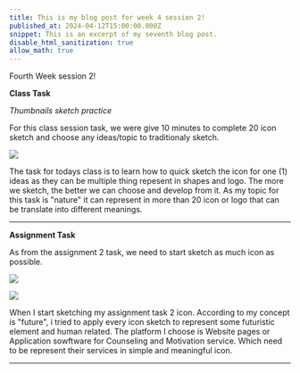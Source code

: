 ```yaml
---
title: This is my blog post for week 4 session 2!
published_at: 2024-04-12T15:00:00.000Z
snippet: This is an excerpt of my seventh blog post.
disable_html_sanitization: true
allow_math: true
---
```


Fourth Week session 2!

**Class Task**

*Thumbnails sketch practice*

For this class session task, we were give 10 minutes to complete 20 icon sketch and choose any ideas/topic to traditionaly sketch.

![](/images/at2images/w4s2_logo_sketch_task.jpg)


The task for todays class is to learn how to quick sketch the icon for one (1) ideas as they can be multiple thing repesent in shapes and logo. The more we sketch, the better we can choose and develop from it. As my topic for this task is "nature" it can represent in more than 20 icon or logo that can be translate into different meanings.

---

**Assignment Task**

As from the assignment 2 task, we need to start sketch as much icon as possible.

![](/images/at2images/w4s2_logo_sketch1.jpg)

![](/images/at2images/w4s2_logo_sketch2.jpg)

When I start sketching my assignment task 2 icon. According to my concept is "future", i tried to apply every icon sketch to represent some futuristic element and human related. The platform I choose is Website pages or Application sowftware for Counseling and Motivation service. Which need to be represent their services in simple and meaningful icon. 


---
